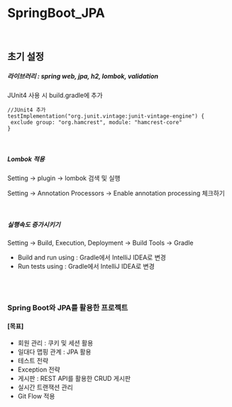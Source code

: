 # SpringBoot_JPA
<br>

## 초기 설정

##### 라이브러리 : spring web, jpa, h2, lombok, validation

JUnit4 사용 시 build.gradle에 추가

```
//JUnit4 추가
testImplementation("org.junit.vintage:junit-vintage-engine") {
 exclude group: "org.hamcrest", module: "hamcrest-core"
}
```

<br>

##### Lombok 적용

Setting → plugin → lombok 검색 및 실행

Setting → Annotation Processors → Enable annotation processing 체크하기

<br>

##### 실행속도 증가시키기

Setting → Build, Execution, Deployment → Build Tools → Gradle

- Build and run using : Gradle에서 IntelliJ IDEA로 변경
- Run tests using : Gradle에서 IntelliJ IDEA로 변경

<br>

<br>

### Spring Boot와 JPA를 활용한 프로젝트

#### [목표]

- 회원 관리 : 쿠키 및 세션 활용
- 일대다 맵핑 관계 : JPA 활용
- 테스트 전략
- Exception 전략
- 게시판 : REST API를 활용한 CRUD 게시판
- 실시간 트랜잭션 관리
- Git Flow 적용

<br>

